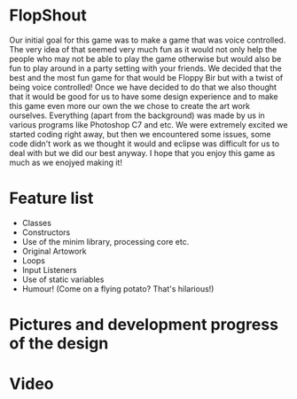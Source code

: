 # FlopShout

Our initial goal for this game was to make a game that was voice controlled. The very idea of that seemed very much fun as it would not only help the people who may not be able to play the game otherwise but would also be fun to play around in a party setting with your friends. We decided that the best and the most fun game for that would be Floppy Bir but with a twist of being voice controlled! Once we have decided to do that we also thought that it would be good for us to have some design experience and to make this game even more our own the we chose to create the art work ourselves. Everything (apart from the background) was made by us in various programs like Photoshop C7 and etc. We were extremely excited we started coding right away, but then we encountered some issues, some code didn't work as we thought it would and eclipse was difficult for us to deal with but we did our best anyway. I hope that you enjoy this game as much as we enojyed making it!

# Feature list
- Classes
- Constructors
- Use of the minim library, processing core etc.
- Original Artowork
- Loops
- Input Listeners
- Use of static variables
- Humour!
  (Come on a flying potato? That's hilarious!)
# Pictures and development progress of the design 


# Video
